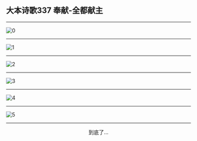 
## 大本诗歌337 奉献-全都献主
        
<div id="aplayer0"></div>

---

<img alt="0" data-original="/data/d0337/0">

---

<img alt="1" data-original="/data/d0337/1">

---

<img alt="2" data-original="/data/d0337/2">

---

<img alt="3" data-original="/data/d0337/3">

---

<img alt="4" data-original="/data/d0337/4">

---

<img alt="5" data-original="/data/d0337/5">

---

<p style="text-align: center">到底了...</p>

<script src="/js/dist-view.js"></script>

<script>
MAIN.id = 'd0337';
        
const ap0 = new APlayer({
    container: document.getElementById('aplayer0'),
    volume: 1,
    loop: 'none',
    preload: 'none',
    audio: [{
        name: '大本诗歌337.mp3',
        artist: '大本诗歌',
        url: 'https://res.wx.qq.com/voice/getvoice?mediaid=MzI0NTk3MDM5M18yMjQ3NDkxODI0',
        cover: '/favicon'
    }]
});
</script>
